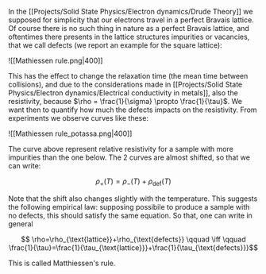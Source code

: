 In the [[Projects/Solid State Physics/Electron dynamics/Drude Theory]] we supposed for simplicity that our electrons travel in a perfect Bravais lattice.
Of course there is no such thing in nature as a perfect Bravais lattice, and oftentimes there presents in the lattice structures impurities or vacancies, that we call defects (we report an example for the square lattice):

![[Mathiessen rule.png|400]]

This has the effect to change the relaxation time (the mean time between collisions), and due to the considerations made in [[Projects/Solid State Physics/Electron dynamics/Electrical conductivity in metals]], also the resistivity, because $\rho = \frac{1}{\sigma} \propto \frac{1}{\tau}$.
We want then to quantify how much the defects impacts on the resistivity.
From experiments we observe curves like these:

![[Mathiessen rule_potassa.png|400]]

The curve above represent relative resistivity for a sample with more impurities than the one below. The 2 curves are almost shifted, so that we can write:

$$ \rho_+(T)=\rho_-(T)+\rho_{\text{def}}(T) $$

Note that the shift also changes slightly with the temperature.
This suggests the following empirical law: supposing possibile to produce a sample with no defects, this should satisfy the same equation. So that, one can write in general

$$ \rho=\rho_{\text{lattice}}+\rho_{\text{defects}} \qquad \iff \qquad \frac{1}{\tau}=\frac{1}{\tau_{\text{lattice}}}+\frac{1}{\tau_{\text{defects}}}$$

This is called Matthiessen's rule.
